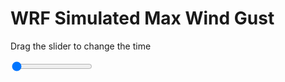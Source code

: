 <h1>WRF Simulated Max Wind Gust</h1>
<p>Drag the slider to change the time</p>

<div class="slidecontainer">
<input oninput='setImage(this)' class="slider" type="range" min="0" max="5" value="0" step="1" />
<img id='img'/>
</div>

<script>
var img = document.getElementById('img');
var img_array = ['/assets/images/wrf/w_wrfout_d01_2020-04-01_12:00:00.png',
'/assets/images/wrf/w_wrfout_d01_2020-04-01_13:00:00.png',
'/assets/images/wrf/w_wrfout_d01_2020-04-01_14:00:00.png',
'/assets/images/wrf/w_wrfout_d01_2020-04-01_15:00:00.png',
'/assets/images/wrf/w_wrfout_d01_2020-04-01_16:00:00.png',];
function setImage(obj)
{
        var value = obj.value;
        img.src = img_array[value];

}
</script>
